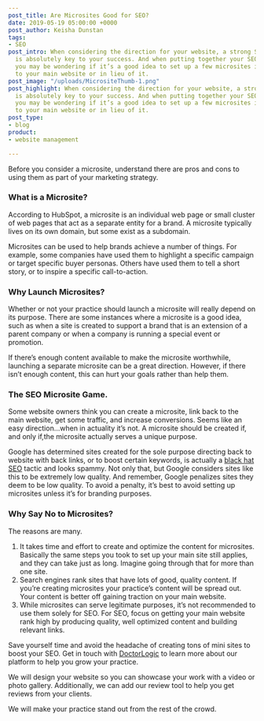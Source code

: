 ```yaml
---
post_title: Are Microsites Good for SEO?
date: 2019-05-19 05:00:00 +0000
post_author: Keisha Dunstan
tags:
- SEO
post_intro: When considering the direction for your website, a strong SEO strategy
  is absolutely key to your success. And when putting together your SEO campaign,
  you may be wondering if it’s a good idea to set up a few microsites in addition
  to your main website or in lieu of it.
post_image: "/uploads/MicrositeThumb-1.png"
post_highlight: When considering the direction for your website, a strong SEO strategy
  is absolutely key to your success. And when putting together your SEO campaign,
  you may be wondering if it’s a good idea to set up a few microsites in addition
  to your main website or in lieu of it.
post_type:
- blog
product:
- website management

---
```

Before you consider a microsite, understand there are pros and cons to using them as part of your marketing strategy.

### What is a Microsite?

According to HubSpot, a microsite is an individual web page or small cluster of web pages that act as a separate entity for a brand. A microsite typically lives on its own domain, but some exist as a subdomain.

Microsites can be used to help brands achieve a number of things. For example, some companies have used them to highlight a specific campaign or target specific buyer personas. Others have used them to tell a short story, or to inspire a specific call-to-action.

### Why Launch Microsites?

Whether or not your practice should launch a microsite will really depend on its purpose. There are some instances where a microsite is a good idea, such as when a site is created to support a brand that is an extension of a parent company or when a company is running a special event or promotion.

If there’s enough content available to make the microsite worthwhile, launching a separate microsite can be a great direction. However, if there isn’t enough content, this can hurt your goals rather than help them.

### The SEO Microsite Game.

Some website owners think you can create a microsite, link back to the main website, get some traffic, and increase conversions. Seems like an easy direction…when in actuality it’s not. A microsite should be created if, and only if,the microsite actually serves a unique purpose.

Google has determined sites created for the sole purpose directing back to website with back links, or to boost certain keywords, is actually a [black hat SEO](https://www.wordstream.com/black-hat-seo) tactic and looks spammy. Not only that, but Google considers sites like this to be extremely low quality. And remember, Google penalizes sites they deem to be low quality. To avoid a penalty, it’s best to avoid setting up microsites unless it’s for branding purposes.

### Why Say No to Microsites?

The reasons are many.

1. It takes time and effort to create and optimize the content for microsites. Basically the same steps you took to set up your main site still applies, and they can take just as long. Imagine going through that for more than one site.
2. Search engines rank sites that have lots of good, quality content. If you’re creating microsites your practice’s content will be spread out. Your content is better off gaining traction on your main website.
3. While microsites can serve legitimate purposes, it’s not recommended to use them solely for SEO. For SEO, focus on getting your main website rank high by producing quality, well optimized content and building relevant links.

Save yourself time and avoid the headache of creating tons of mini sites to boost your SEO. Get in touch with [DoctorLogic](https://doctorlogic.com/) to learn more about our platform to help you grow your practice.

We will design your website so you can showcase your work with a video or photo gallery. Additionally, we can add our review tool to help you get reviews from your clients.

We will make your practice stand out from the rest of the crowd.